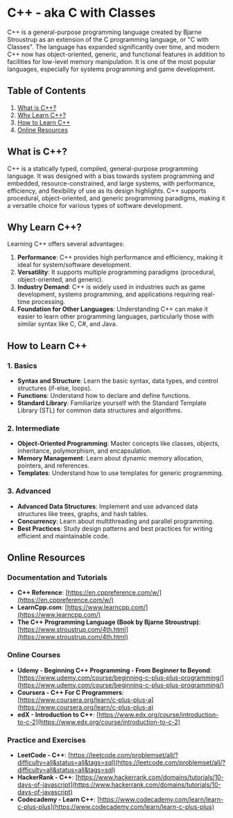 # C++ - aka C with Classes

C++ is a general-purpose programming language created by Bjarne Stroustrup as an extension of the C programming language, or "C with Classes". The language has expanded significantly over time, and modern C++ now has object-oriented, generic, and functional features in addition to facilities for low-level memory manipulation. It is one of the most popular languages, especially for systems programming and game development.

## Table of Contents

1. [What is C++?](#what-is-c++)
2. [Why Learn C++?](#why-learn-c++)
3. [How to Learn C++](#how-to-learn-c++)
4. [Online Resources](#online-resources)

## What is C++?

C++ is a statically typed, compiled, general-purpose programming language. It was designed with a bias towards system programming and embedded, resource-constrained, and large systems, with performance, efficiency, and flexibility of use as its design highlights. C++ supports procedural, object-oriented, and generic programming paradigms, making it a versatile choice for various types of software development.

## Why Learn C++?

Learning C++ offers several advantages:

1. **Performance**: C++ provides high performance and efficiency, making it ideal for system/software development.
2. **Versatility**: It supports multiple programming paradigms (procedural, object-oriented, and generic).
3. **Industry Demand**: C++ is widely used in industries such as game development, systems programming, and applications requiring real-time processing.
4. **Foundation for Other Languages**: Understanding C++ can make it easier to learn other programming languages, particularly those with similar syntax like C, C#, and Java.

## How to Learn C++

### 1. Basics
   - **Syntax and Structure**: Learn the basic syntax, data types, and control structures (if-else, loops).
   - **Functions**: Understand how to declare and define functions.
   - **Standard Library**: Familiarize yourself with the Standard Template Library (STL) for common data structures and algorithms.

### 2. Intermediate
   - **Object-Oriented Programming**: Master concepts like classes, objects, inheritance, polymorphism, and encapsulation.
   - **Memory Management**: Learn about dynamic memory allocation, pointers, and references.
   - **Templates**: Understand how to use templates for generic programming.

### 3. Advanced
   - **Advanced Data Structures**: Implement and use advanced data structures like trees, graphs, and hash tables.
   - **Concurrency**: Learn about multithreading and parallel programming.
   - **Best Practices**: Study design patterns and best practices for writing efficient and maintainable code.

## Online Resources

### Documentation and Tutorials
- **C++ Reference**: [https://en.cppreference.com/w/](https://en.cppreference.com/w/)
- **LearnCpp.com**: [https://www.learncpp.com/](https://www.learncpp.com/)
- **The C++ Programming Language (Book by Bjarne Stroustrup)**: [https://www.stroustrup.com/4th.html](https://www.stroustrup.com/4th.html)

### Online Courses
- **Udemy - Beginning C++ Programming - From Beginner to Beyond**: [https://www.udemy.com/course/beginning-c-plus-plus-programming/](https://www.udemy.com/course/beginning-c-plus-plus-programming/)
- **Coursera - C++ For C Programmers**: [https://www.coursera.org/learn/c-plus-plus-a](https://www.coursera.org/learn/c-plus-plus-a)
- **edX - Introduction to C++**: [https://www.edx.org/course/introduction-to-c-2](https://www.edx.org/course/introduction-to-c-2)

### Practice and Exercises
- **LeetCode - C++**: [https://leetcode.com/problemset/all/?difficulty=all&status=all&tags=sql](https://leetcode.com/problemset/all/?difficulty=all&status=all&tags=sql)
- **HackerRank - C++**: [https://www.hackerrank.com/domains/tutorials/10-days-of-javascript](https://www.hackerrank.com/domains/tutorials/10-days-of-javascript)
- **Codecademy - Learn C++**: [https://www.codecademy.com/learn/learn-c-plus-plus](https://www.codecademy.com/learn/learn-c-plus-plus)
